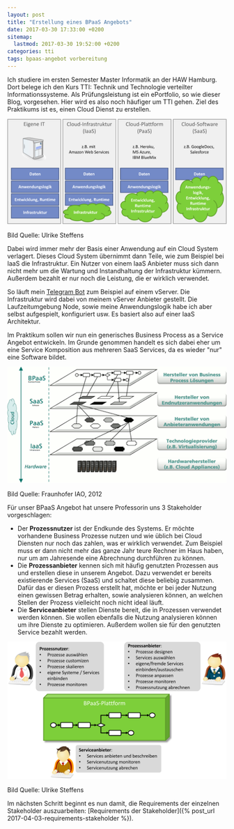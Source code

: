 ```yaml
---
layout: post
title: "Erstellung eines BPaaS Angebots"
date: 2017-03-30 17:33:00 +0200
sitemap:
  lastmod: 2017-03-30 19:52:00 +0200
categories: tti
tags: bpaas-angebot vorbereitung
---
```

Ich studiere im ersten Semester Master Informatik an der HAW Hamburg.
Dort belege ich den Kurs TTI: Technik und Technologie verteilter Informationssysteme.
Als Prüfungsleistung ist ein ePortfolio, so wie dieser Blog, vorgesehen.
Hier wird es also noch häufiger um TTI gehen.
Ziel des Praktikums ist es, einen Cloud Dienst zu erstellen.

![Cloud](/assets/2017/03/cloud.svg)

Bild Quelle: Ulrike Steffens

Dabei wird immer mehr der Basis einer Anwendung auf ein Cloud System verlagert.
Dieses Cloud System übernimmt dann Teile, wie zum Beispiel bei IaaS die Infrastruktur.
Ein Nutzer von einem IaaS Anbieter muss sich dann nicht mehr um die Wartung und Instandhaltung der Infrastruktur kümmern.
Außerdem bezahlt er nur noch die Leistung, die er wirklich verwendet.

So läuft mein [Telegram Bot](/calendarbot) zum Beispiel auf einem vServer.
Die Infrastruktur wird dabei von meinem vServer Anbieter gestellt.
Die Laufzeitumgebung Node, sowie meine Anwendungslogik habe ich aber selbst aufgespielt, konfiguriert usw.
Es basiert also auf einer IaaS Architektur.

Im Praktikum sollen wir nun ein generisches Business Process as a Service Angebot entwickeln.
Im Grunde genommen handelt es sich dabei eher um eine Service Komposition aus mehreren SaaS Services, da es wieder "nur" eine Software bildet.

![BPaaS](/assets/2017/03/bpaas.png)

Bild Quelle: Fraunhofer IAO, 2012

Für unser BPaaS Angebot hat unsere Professorin uns 3 Stakeholder vorgeschlagen:
- Der **Prozessnutzer** ist der Endkunde des Systems.
  Er möchte vorhandene Business Prozesse nutzen und wie üblich bei Cloud Diensten nur noch das zahlen, was er wirklich verwendet.
  Zum Beispiel muss er dann nicht mehr das ganze Jahr teure Rechner im Haus haben, nur um am Jahresende eine Abrechnung durchführen zu können.
- Die **Prozessanbieter** kennen sich mit häufig genutzten Prozessen aus und erstellen diese in unserem Angebot.
  Dazu verwendet er bereits existierende Services (SaaS) und schaltet diese beliebig zusammen.
  Dafür das er diesen Prozess erstellt hat, möchte er bei jeder Nutzung einen gewissen Betrag erhalten, sowie analysieren können, an welchen Stellen der Prozess vielleicht noch nicht ideal läuft.
- Die **Serviceanbieter** stellen Dienste bereit, die in Prozessen verwendet werden können.
  Sie wollen ebenfalls die Nutzung analysieren können um ihre Dienste zu optimieren.
  Außerdem wollen sie für den genutzten Service bezahlt werden.

![Stakeholder](/assets/2017/03/stakeholder.svg)

Bild Quelle: Ulrike Steffens

Im nächsten Schritt beginnt es nun damit, die Requirements der einzelnen Stakeholder auszuarbeiten: [Requirements der Stakeholder]({% post_url 2017-04-03-requirements-stakeholder %}).

